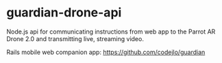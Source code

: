 # guardian-drone-api

Node.js api for communicating instructions from web app to the Parrot AR Drone 2.0 and transmitting live, streaming video.

Rails mobile web companion app: https://github.com/codejlo/guardian 
